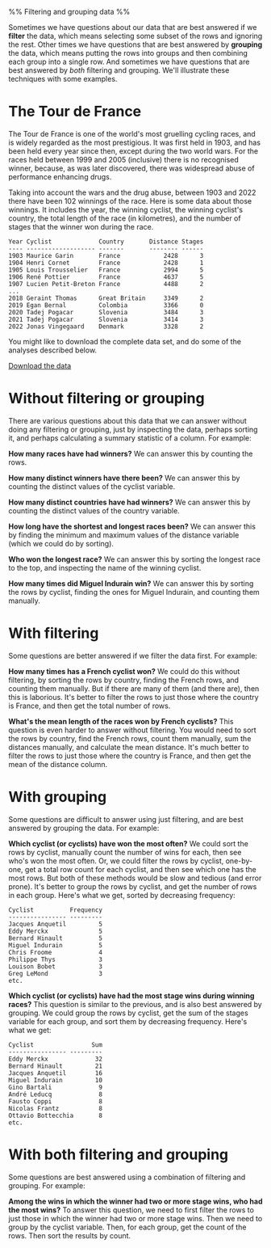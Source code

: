 %% Filtering and grouping data %%

Sometimes we have questions about our data that are best answered if we **filter** the data, which means selecting some subset of the rows and ignoring the rest. Other times we have questions that are best answered by **grouping** the data, which means putting the rows into groups and then combining each group into a single row. And sometimes we have questions that are best answered by *both* filtering and grouping. We'll illustrate these techniques with some examples.

# The Tour de France

The Tour de France is one of the world's most gruelling cycling races, and is widely regarded as the most prestigious. It was first held in 1903, and has been held every year since then, except during the two world wars. For the races held between 1999 and 2005 (inclusive) there is no recognised winner, because, as was later discovered, there was widespread abuse of performance enhancing drugs.

Taking into account the wars and the drug abuse, between 1903 and 2022 there have been 102 winnings of the race. Here is some data about those winnings. It includes the year, the winning cyclist, the winning cyclist's country, the total length of the race (in kilometres), and the number of stages that the winner won during the race. 

```
Year Cyclist             Country       Distance Stages
---- ------------------- -------       -------- ------
1903 Maurice Garin       France	           2428      3
1904 Henri Cornet        France	           2428      1
1905 Louis Trousselier   France	           2994      5
1906 René Pottier        France            4637      5
1907 Lucien Petit-Breton France	           4488      2
...
2018 Geraint Thomas      Great Britain     3349      2
2019 Egan Bernal         Colombia          3366      0
2020 Tadej Pogacar       Slovenia          3484      3
2021 Tadej Pogacar       Slovenia          3414      3
2022 Jonas Vingegaard    Denmark           3328      2
```

You might like to download the complete data set, and do some of the analyses described below.

[Download the data](https://itsy.tech/sites/77bdba6c2fc341a7f2b60a94576b8a63.file.csv)

# Without filtering or grouping

There are various questions about this data that we can answer without doing any filtering or grouping, just by inspecting the data, perhaps sorting it, and perhaps calculating a summary statistic of a column. For example:

**How many races have had winners?** We can answer this by counting the rows.

**How many distinct winners have there been?** We can answer this by counting the distinct values of the cyclist variable.

**How many distinct countries have had winners?** We can answer this by counting the distinct values of the country variable.

**How long have the shortest and longest races been?** We can answer this by finding the minimum and maximum values of the distance variable (which we could do by sorting).

**Who won the longest race?** We can answer this by sorting the longest race to the top, and inspecting the name of the winning cyclist.

**How many times did Miguel Indurain win?** We can answer this by sorting the rows by cyclist, finding the ones for Miguel Indurain, and counting them manually.

# With filtering

Some questions are better answered if we filter the data first. For example:

**How many times has a French cyclist won?** We could do this without filtering, by sorting the rows by country, finding the French rows, and counting them manually. But if there are many of them (and there are), then this is laborious. It's better to filter the rows to just those where the country is France, and then get the total number of rows.

**What's the mean length of the races won by French cyclists?** This question is even harder to answer without filtering. You would need to sort the rows by country, find the French rows, count them manually, sum the distances manually, and calculate the mean distance. It's much better to filter the rows to just those where the country is France, and then get the mean of the distance column.

# With grouping

Some questions are difficult to answer using just filtering, and are best answered by grouping the data. For example:

**Which cyclist (or cyclists) have won the most often?** We could sort the rows by cyclist, manually count the number of wins for each, then see who's won the most often. Or, we could filter the rows by cyclist, one-by-one, get a total row count for each cyclist, and then see which one has the most rows. But both of these methods would be slow and tedious (and error prone). It's better to group the rows by cyclist, and get the number of rows in each group. Here's what we get, sorted by decreasing frequency:

```
Cyclist          Frequency
---------------- ---------
Jacques Anquetil         5
Eddy Merckx              5
Bernard Hinault          5
Miguel Indurain          5
Chris Froome             4
Philippe Thys            3
Louison Bobet            3
Greg LeMond              3
etc.
```

**Which cyclist (or cyclists) have had the most stage wins during winning races?** This question is similar to the previous, and is also best answered by grouping. We could group the rows by cyclist, get the sum of the stages variable for each group, and sort them by decreasing frequency. Here's what we get:

```
Cyclist                Sum
---------------- ---------
Eddy Merckx             32
Bernard Hinault         21
Jacques Anquetil        16
Miguel Indurain         10
Gino Bartali             9
André Leducq             8
Fausto Coppi             8
Nicolas Frantz           8
Ottavio Bottecchia       8
etc.
```

# With both filtering and grouping

Some questions are best answered using a combination of filtering and grouping. For example:

**Among the wins in which the winner had two or more stage wins, who had the most wins?** To answer this question, we need to first filter the rows to just those in which the winner had two or more stage wins. Then we need to group by the cyclist variable. Then, for each group, get the count of the rows. Then sort the results by count.
